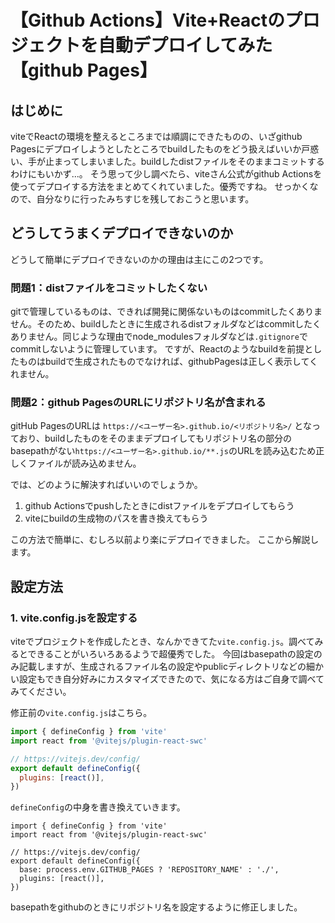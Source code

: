 # 【Github Actions】Vite+Reactのプロジェクトを自動デプロイしてみた【github Pages】

## はじめに
viteでReactの環境を整えるところまでは順調にできたものの、いざgithub Pagesにデプロイしようとしたところでbuildしたものをどう扱えばいいか戸惑い、手が止まってしまいました。buildしたdistファイルをそのままコミットするわけにもいかず...。
そう思って少し調べたら、viteさん公式がgithub Actionsを使ってデプロイする方法をまとめてくれていました。優秀ですね。
せっかくなので、自分なりに行ったみちすじを残しておこうと思います。

## どうしてうまくデプロイできないのか
どうして簡単にデプロイできないのかの理由は主にこの2つです。

### 問題1：distファイルをコミットしたくない
gitで管理しているものは、できれば開発に関係ないものはcommitしたくありません。そのため、buildしたときに生成されるdistフォルダなどはcommitしたくありません。同じような理由でnode_modulesフォルダなどは`.gitignore`でcommitしないように管理しています。
ですが、Reactのようなbuildを前提としたものはbuildで生成されたものでなければ、githubPagesは正しく表示してくれません。

### 問題2：github PagesのURLにリポジトリ名が含まれる
gitHub PagesのURLは `https://<ユーザー名>.github.io/<リポジトリ名>/` となっており、buildしたものをそのままデプロイしてもリポジトリ名の部分のbasepathがない`https://<ユーザー名>.github.io/**.js`のURLを読み込むため正しくファイルが読み込めません。

では、どのように解決すればいいのでしょうか。
1. github Actionsでpushしたときにdistファイルをデプロイしてもらう
1. viteにbuildの生成物のパスを書き換えてもらう

この方法で簡単に、むしろ以前より楽にデプロイできました。
ここから解説します。

## 設定方法
### 1. vite.config.jsを設定する
viteでプロジェクトを作成したとき、なんかできてた`vite.config.js`。調べてみるとできることがいろいろあるようで超優秀でした。
今回はbasepathの設定のみ記載しますが、生成されるファイル名の設定やpublicディレクトリなどの細かい設定もでき自分好みにカスタマイズできたので、気になる方はご自身で調べてみてください。

修正前の`vite.config.js`はこちら。

```vite.config.js
import { defineConfig } from 'vite'
import react from '@vitejs/plugin-react-swc'

// https://vitejs.dev/config/
export default defineConfig({
  plugins: [react()],
})
```

`defineConfig`の中身を書き換えていきます。

```diff_javascript:defineConfig
import { defineConfig } from 'vite'
import react from '@vitejs/plugin-react-swc'

// https://vitejs.dev/config/
export default defineConfig({
  base: process.env.GITHUB_PAGES ? 'REPOSITORY_NAME' : './',
  plugins: [react()],
})
```

basepathをgithubのときにリポジトリ名を設定するように修正しました。

###   
